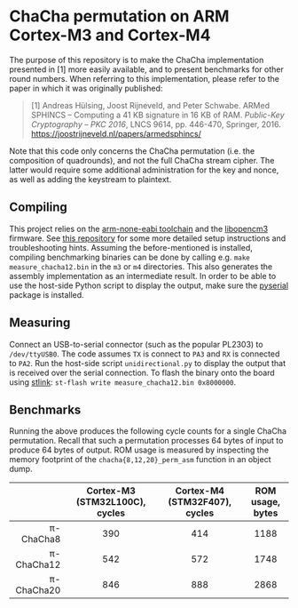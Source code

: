 # ChaCha permutation on ARM Cortex-M3 and Cortex-M4

The purpose of this repository is to make the ChaCha implementation presented in [1] more easily available, and to present benchmarks for other round numbers. When referring to this implementation, please refer to the paper in which it was originally published:

> [1] Andreas Hülsing, Joost Rijneveld, and Peter Schwabe. ARMed SPHINCS – Computing a 41 KB signature in 16 KB of RAM. _Public-Key Cryptography – PKC 2016_, LNCS 9614, pp. 446-470, Springer, 2016. https://joostrijneveld.nl/papers/armedsphincs/

Note that this code only concerns the ChaCha permutation (i.e. the composition of quadrounds), and not the full ChaCha stream cipher. The latter would require some additional administration for the key and nonce, as well as adding the keystream to plaintext.

## Compiling

This project relies on the [arm-none-eabi toolchain](https://launchpad.net/gcc-arm-embedded) and the [libopencm3](https://github.com/libopencm3/libopencm3/) firmware. See [this repository](https://github.com/joostrijneveld/STM32-getting-started) for some more detailed setup instructions and troubleshooting hints. Assuming the before-mentioned is installed, compiling benchmarking binaries can be done by calling e.g. `make measure_chacha12.bin` in the `m3` or `m4` directories. This also generates the assembly implementation as an intermediate result. In order to be able to use the host-side Python script to display the output, make sure the [pyserial](https://github.com/pyserial/pyserial) package is installed.

## Measuring

Connect an USB-to-serial connector (such as the popular PL2303) to `/dev/ttyUSB0`. The code assumes `TX` is connect to `PA3` and `RX` is connected to `PA2`. Run the host-side script `unidirectional.py` to display the output that is received over the serial connection. To flash the binary onto the board using [stlink](https://github.com/texane/stlink): `st-flash write measure_chacha12.bin 0x8000000`.

## Benchmarks

Running the above produces the following cycle counts for a single ChaCha permutation. Recall that such a permutation processes 64 bytes of input to produce 64 bytes of output. ROM usage is measured by inspecting the memory footprint of the `chacha{8,12,20}_perm_asm` function in an object dump.

|            | Cortex-M3 (STM32L100C), cycles | Cortex-M4 (STM32F407), cycles | ROM usage, bytes
| ---------: | :----------------------------: | :---------------------------: | :--------------:
|  π-ChaCha8 |               390              |              414              |       1188
| π-ChaCha12 |               542              |              572              |       1748
| π-ChaCha20 |               846              |              888              |       2868
